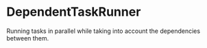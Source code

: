 # DependentTaskRunner
Running tasks in parallel while taking into account the dependencies between them.
